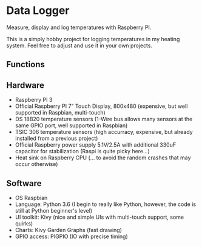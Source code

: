 # Data Logger
Measure, display and log temperatures with Raspberry PI.

This is a simply hobby project for logging temperatures in my heating system. Feel free to adjust and use it in your own projects.

## Functions



## Hardware

- Raspberry PI 3
- Official Raspberry PI 7" Touch Display, 800x480 (expensive, but well supported in Raspbian, multi-touch)
- DS 18B20 temperature sensors (1-Wire bus allows many sensors at the same GPIO port, well supported in Raspbian)
- TSIC 306 temperature sensors (high accurracy, expensive, but already installed from a previous project)
- Official Raspberry power supply 5.1V/2.5A with additional 330uF capacitor for stabilization (Raspi is quite picky here...)
- Heat sink on Raspberry CPU (... to avoid the random crashes that may occur otherwise)

## Software

- OS Raspbian
- Language: Python 3.6 (I begin to really like Python, however, the code is still at Python beginner's level)
- UI toolkit: Kivy (nice and simple UIs with multi-touch support, some quirks)
- Charts: Kivy Garden Graphs (fast drawing)
- GPIO access: PIGPIO (IO with precise timing)
